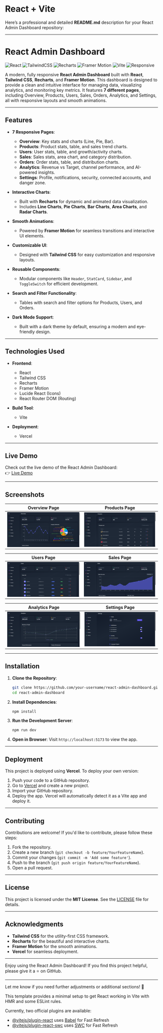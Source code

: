 # React + Vite

Here’s a professional and detailed **README.md** description for your React Admin Dashboard repository:

---

# React Admin Dashboard

![React](https://img.shields.io/badge/React-18.x-blue) ![TailwindCSS](https://img.shields.io/badge/TailwindCSS-3.x-blueviolet) ![Recharts](https://img.shields.io/badge/Recharts-2.x-green) ![Framer Motion](https://img.shields.io/badge/Framer%20Motion-10.x-orange) ![Vite](https://img.shields.io/badge/Vite-4.x-yellow) ![Responsive](https://img.shields.io/badge/Responsive-Yes-brightgreen)

A modern, fully responsive **React Admin Dashboard** built with **React**, **Tailwind CSS**, **Recharts**, and **Framer Motion**. This dashboard is designed to provide a clean and intuitive interface for managing data, visualizing analytics, and monitoring key metrics. It features **7 different pages**, including Overview, Products, Users, Sales, Orders, Analytics, and Settings, all with responsive layouts and smooth animations.

---

## Features

- **7 Responsive Pages**:
  - **Overview**: Key stats and charts (Line, Pie, Bar).
  - **Products**: Product stats, table, and sales trend charts.
  - **Users**: User stats, table, and growth/activity charts.
  - **Sales**: Sales stats, area chart, and category distribution.
  - **Orders**: Order stats, table, and distribution charts.
  - **Analytics**: Revenue vs Target, channel performance, and AI-powered insights.
  - **Settings**: Profile, notifications, security, connected accounts, and danger zone.

- **Interactive Charts**:
  - Built with **Recharts** for dynamic and animated data visualization.
  - Includes **Line Charts**, **Pie Charts**, **Bar Charts**, **Area Charts**, and **Radar Charts**.

- **Smooth Animations**:
  - Powered by **Framer Motion** for seamless transitions and interactive UI elements.

- **Customizable UI**:
  - Designed with **Tailwind CSS** for easy customization and responsive layouts.

- **Reusable Components**:
  - Modular components like `Header`, `StatCard`, `Sidebar`, and `ToggleSwitch` for efficient development.

- **Search and Filter Functionality**:
  - Tables with search and filter options for Products, Users, and Orders.

- **Dark Mode Support**:
  - Built with a dark theme by default, ensuring a modern and eye-friendly design.

---

## Technologies Used

- **Frontend**:
  - React
  - Tailwind CSS
  - Recharts
  - Framer Motion
  - Lucide React (Icons)
  - React Router DOM (Routing)

- **Build Tool**:
  - Vite

- **Deployment**:
  - Vercel

---

## Live Demo

Check out the live demo of the React Admin Dashboard:  
👉 [Live Demo](https://your-vercel-deployment-url.vercel.app)

---

## Screenshots

| **Overview Page** | **Products Page** |
|-------------------|-------------------|
| ![Overview](https://github.com/dhananjayaDev/admin_dashboard/blob/master/overview.png) | ![Products](https://github.com/dhananjayaDev/admin_dashboard/blob/master/products.png) |

| **Users Page** | **Sales Page** |
|----------------|----------------|
| ![Users](https://github.com/dhananjayaDev/admin_dashboard/blob/master/users.png) | ![Sales](https://github.com/dhananjayaDev/admin_dashboard/blob/master/sales.png) |

| **Analytics Page** | **Settings Page** |
|--------------------|-------------------|
| ![Analytics](https://github.com/dhananjayaDev/admin_dashboard/blob/master/analytics.png) | ![Settings](https://github.com/dhananjayaDev/admin_dashboard/blob/master/settings.png) |

---

## Installation

1. **Clone the Repository**:
   ```bash
   git clone https://github.com/your-username/react-admin-dashboard.git
   cd react-admin-dashboard
   ```

2. **Install Dependencies**:
   ```bash
   npm install
   ```

3. **Run the Development Server**:
   ```bash
   npm run dev
   ```

4. **Open in Browser**:
   Visit `http://localhost:5173` to view the app.

---

## Deployment

This project is deployed using **Vercel**. To deploy your own version:

1. Push your code to a GitHub repository.
2. Go to [Vercel](https://vercel.com) and create a new project.
3. Import your GitHub repository.
4. Deploy the app. Vercel will automatically detect it as a Vite app and deploy it.

---

## Contributing

Contributions are welcome! If you'd like to contribute, please follow these steps:

1. Fork the repository.
2. Create a new branch (`git checkout -b feature/YourFeatureName`).
3. Commit your changes (`git commit -m 'Add some feature'`).
4. Push to the branch (`git push origin feature/YourFeatureName`).
5. Open a pull request.

---

## License

This project is licensed under the **MIT License**. See the [LICENSE](LICENSE) file for details.

---

## Acknowledgments

- **Tailwind CSS** for the utility-first CSS framework.
- **Recharts** for the beautiful and interactive charts.
- **Framer Motion** for the smooth animations.
- **Vercel** for seamless deployment.

---

Enjoy using the React Admin Dashboard! If you find this project helpful, please give it a ⭐️ on GitHub.

---

Let me know if you need further adjustments or additional sections! 🚀

This template provides a minimal setup to get React working in Vite with HMR and some ESLint rules.

Currently, two official plugins are available:

- [@vitejs/plugin-react](https://github.com/vitejs/vite-plugin-react/blob/main/packages/plugin-react/README.md) uses [Babel](https://babeljs.io/) for Fast Refresh
- [@vitejs/plugin-react-swc](https://github.com/vitejs/vite-plugin-react-swc) uses [SWC](https://swc.rs/) for Fast Refresh
